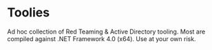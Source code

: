 # Toolies

Ad hoc collection of Red Teaming & Active Directory tooling. Most are compiled against .NET 
Framework 4.0 (x64). Use at your own risk.
